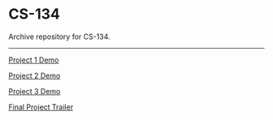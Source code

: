 # CS-134

Archive repository for CS-134.

---

[Project 1 Demo](https://www.youtube.com/watch?v=QrLeWIOneQA)

[Project 2 Demo](https://www.youtube.com/watch?v=ETus_5rleOU)

[Project 3 Demo](https://www.youtube.com/watch?v=e_rAVhuLjZ0)

[Final Project Trailer](https://www.youtube.com/watch?v=7o3fLLFuY3U)
